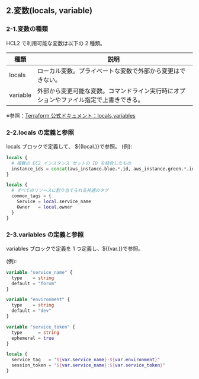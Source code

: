 ## 2.変数(locals, variable)

### 2-1.変数の種類

HCL2 で利用可能な変数は以下の 2 種類。

| 種類     | 説明                                                                                   |
| -------- | -------------------------------------------------------------------------------------- |
| locals   | ローカル変数。プライベートな変数で外部から変更はできない。                             |
| variable | 外部から変更可能な変数。コマンドライン実行時にオプションやファイル指定で上書きできる。 |

※参照：[Terraform 公式ドキュメント：locals,variables](https://developer.hashicorp.com/terraform/language/values/locals)

### 2-2.locals の定義と参照

locals ブロックで定義して、 ${(local.<NAME>)}で参照。
(例):

```hcl:main.tf
locals {
  # 複数の EC2 インスタンス セットの ID を結合したもの
  instance_ids = concat(aws_instance.blue.*.id, aws_instance.green.*.id)
}

locals {
  # すべてのリソースに割り当てられる共通のタグ
  common_tags = {
    Service = local.service_name
    Owner   = local.owner
  }
}
```

### 2-3.variables の定義と参照

variables ブロックで定義を 1 つ定義し、${(var.<NAME>)}で参照。

(例):

```hcl:main.tf
variable "service_name" {
  type    = string
  default = "forum"
}

variable "environment" {
  type    = string
  default = "dev"
}

variable "service_token" {
  type      = string
  ephemeral = true
}

locals {
  service_tag   = "${var.service_name}-${var.environment}"
  session_token = "${var.service_name}:${var.service_token}"
}
```

